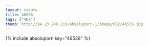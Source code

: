 ```yaml
--- 
layout: sieutv
title: 46536
tags: ["46k"]
thumb: http://94.23.248.219/absoluporn-1/image/002/46536.jpg
---
```

{% include absoluporn key="46536" %} 
